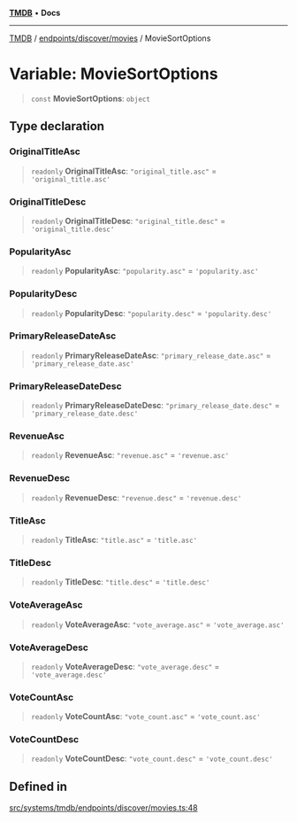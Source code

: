 [**TMDB**](../../../../README.md) • **Docs**

***

[TMDB](../../../../README.md) / [endpoints/discover/movies](../README.md) / MovieSortOptions

# Variable: MovieSortOptions

> `const` **MovieSortOptions**: `object`

## Type declaration

### OriginalTitleAsc

> `readonly` **OriginalTitleAsc**: `"original_title.asc"` = `'original_title.asc'`

### OriginalTitleDesc

> `readonly` **OriginalTitleDesc**: `"original_title.desc"` = `'original_title.desc'`

### PopularityAsc

> `readonly` **PopularityAsc**: `"popularity.asc"` = `'popularity.asc'`

### PopularityDesc

> `readonly` **PopularityDesc**: `"popularity.desc"` = `'popularity.desc'`

### PrimaryReleaseDateAsc

> `readonly` **PrimaryReleaseDateAsc**: `"primary_release_date.asc"` = `'primary_release_date.asc'`

### PrimaryReleaseDateDesc

> `readonly` **PrimaryReleaseDateDesc**: `"primary_release_date.desc"` = `'primary_release_date.desc'`

### RevenueAsc

> `readonly` **RevenueAsc**: `"revenue.asc"` = `'revenue.asc'`

### RevenueDesc

> `readonly` **RevenueDesc**: `"revenue.desc"` = `'revenue.desc'`

### TitleAsc

> `readonly` **TitleAsc**: `"title.asc"` = `'title.asc'`

### TitleDesc

> `readonly` **TitleDesc**: `"title.desc"` = `'title.desc'`

### VoteAverageAsc

> `readonly` **VoteAverageAsc**: `"vote_average.asc"` = `'vote_average.asc'`

### VoteAverageDesc

> `readonly` **VoteAverageDesc**: `"vote_average.desc"` = `'vote_average.desc'`

### VoteCountAsc

> `readonly` **VoteCountAsc**: `"vote_count.asc"` = `'vote_count.asc'`

### VoteCountDesc

> `readonly` **VoteCountDesc**: `"vote_count.desc"` = `'vote_count.desc'`

## Defined in

[src/systems/tmdb/endpoints/discover/movies.ts:48](https://github.com/Norviah/media-hub/blob/65ee01fce9c30692d28d2f4e608ea7f18b4d7381/src/systems/tmdb/endpoints/discover/movies.ts#L48)
